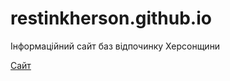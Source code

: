 # restinkherson.github.io
Інформаційний сайт баз відпочинку Херсонщини 


[Сайт](restinkherson.github.io/project/)
